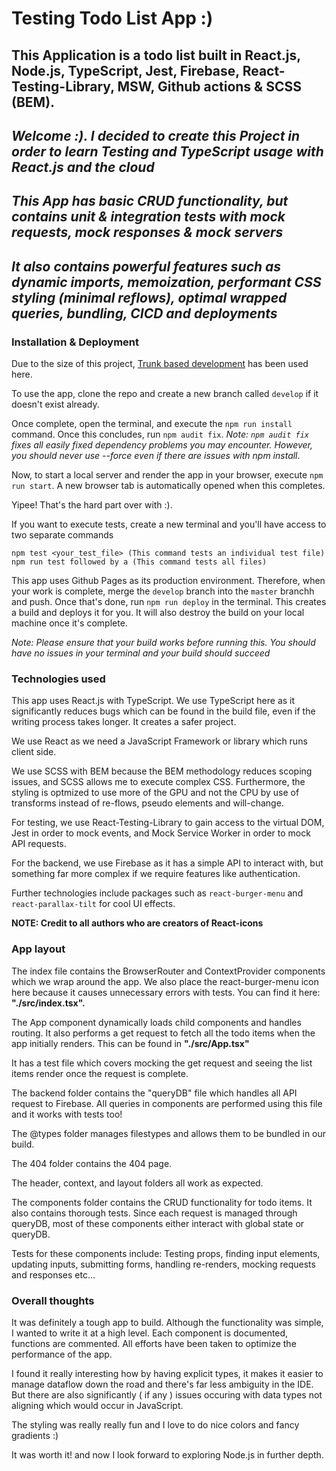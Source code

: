 # Testing Todo List App :)

## This Application is a todo list built in React.js, Node.js, TypeScript, Jest, Firebase, React-Testing-Library, MSW, Github actions & SCSS (BEM).

## *Welcome :). I decided to create this Project in order to learn Testing and TypeScript usage with React.js and the cloud*
## *This App has basic CRUD functionality, but contains unit & integration tests with mock requests, mock responses & mock servers*
## *It also contains powerful features such as dynamic imports, memoization, performant CSS styling (minimal reflows), optimal wrapped queries, bundling, CICD and deployments*

### Installation & Deployment

Due to the size of this project, [Trunk based development](https://trunkbaseddevelopment.com/) has been used here.

To use the app, clone the repo and create a new branch called `develop` if it doesn't exist already.

Once complete, open the terminal, and execute the `npm run install` command.
Once this concludes, run `npm audit fix`.
*Note: `npm audit fix` fixes all easily fixed dependency problems you may encounter. However, you should never use --force even if there are issues with npm install*.

Now, to start a local server and render the app in your browser, execute `npm run start`. A new browser tab is automatically opened when this completes.

Yipee! That's the hard part over with :).

If you want to execute tests, create a new terminal and you'll have access to two separate commands
```
npm test <your_test_file> (This command tests an individual test file)
npm run test followed by a (This command tests all files)
```

This app uses Github Pages as its production environment. Therefore, when your work is complete, merge the `develop` branch into the `master` branchh and push.
Once that's done, run `npm run deploy` in the terminal. This creates a build and deploys it for you. It will also destroy the build on your local machine once it's complete.

*Note: Please ensure that your build works before running this. You should have no issues in your terminal and your build should succeed*

### Technologies used
This app uses React.js with TypeScript. We use TypeScript here as it significantly reduces bugs which can be found in the build file, even if the writing process takes longer. It creates a safer project.

We use React as we need a JavaScript Framework or library which runs client side.

We use SCSS with BEM because the BEM methodology reduces scoping issues, and SCSS allows me to execute complex CSS. Furthermore, the styling is optmized to use more of the GPU and not the CPU by use of transforms instead of re-flows, pseudo elements and will-change.

For testing, we use React-Testing-Library to gain access to the virtual DOM, Jest in order to mock events, and Mock Service Worker in order to mock API requests. 

For the backend, we use Firebase as it has a simple API to interact with, but something far more complex if we require features like authentication.

Further technologies include packages such as `react-burger-menu` and `react-parallax-tilt` for cool UI effects.

**NOTE: Credit to all authors who are creators of React-icons**

### App layout

The index file contains the BrowserRouter and ContextProvider components which we wrap around the app. We also place the react-burger-menu icon here because it causes unnecessary errors with tests. You can find it here: **"./src/index.tsx".**

The App component dynamically loads child components and handles routing. It also performs a get request to fetch all the todo items when the app initially renders. This can be found in **"./src/App.tsx"**

It has a test file which covers mocking the get request and seeing the list items render once the request is complete.

The backend folder contains the "queryDB" file which handles all API request to Firebase. All queries in components are performed using this file and it works with tests too!

The @types folder manages filestypes and allows them to be bundled in our build. 

The 404 folder contains the 404 page. 

The header, context, and layout folders all work as expected.

The components folder contains the CRUD functionality for todo items. It also contains thorough tests. Since each request is managed through queryDB, most of these components either interact with global state or queryDB. 

Tests for these components include: Testing props, finding input elements, updating inputs, submitting forms, handling re-renders, mocking requests and responses etc...

### Overall thoughts

It was definitely a tough app to build. Although the functionality was simple, I wanted to write it at a high level. Each component is documented, functions are commented. All efforts have been taken to optimize the performance of the app.

I found it really interesting how by having explicit types, it makes it easier to manage dataflow down the road and there's far less ambiguity in the IDE.
But there are also significantly ( if any ) issues occuring with data types not aligning which would occur in JavaScript.

The styling was really really fun and I love to do nice colors and fancy gradients :)

It was worth it! and now I look forward to exploring Node.js in further depth.